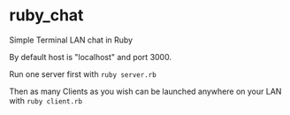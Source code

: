 # ruby_chat
Simple Terminal LAN chat in Ruby

By default host is "localhost" and port 3000.

Run one server first with `ruby server.rb`

Then as many Clients as you wish can be launched anywhere on your LAN with `ruby client.rb`
